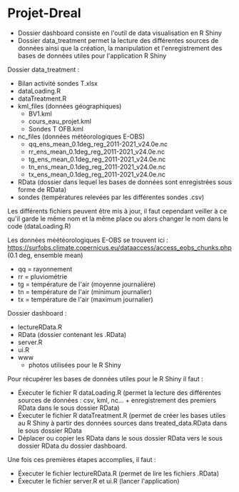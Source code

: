 # Projet-Dreal


- Dossier dashboard consiste en l'outil de data visualisation en R Shiny
- Dossier data_treatment permet la lecture des différentes sources de données ainsi que la création, la manipulation et l'enregistrement des bases de données utiles pour l'application R Shiny

Dossier data_treatment :
- Bilan activité sondes T.xlsx
- dataLoading.R
- dataTreatment.R
- kml_files (données géographiques)
    - BV1.kml
    - cours_eau_projet.kml
    - Sondes T OFB.kml 
- nc_files (données météorologiques E-OBS)
    - qq_ens_mean_0.1deg_reg_2011-2021_v24.0e.nc
    - rr_ens_mean_0.1deg_reg_2011-2021_v24.0e.nc
    - tg_ens_mean_0.1deg_reg_2011-2021_v24.0e.nc
    - tn_ens_mean_0.1deg_reg_2011-2021_v24.0e.nc
    - tx_ens_mean_0.1deg_reg_2011-2021_v24.0e.nc 
- RData (dossier dans lequel les bases de données sont enregistrées sous forme de RData)
- sondes (températures relevées par les différentes sondes .csv)

Les différents fichiers peuvent être mis à jour, il faut cependant veiller à ce qu'il garde le même nom et la même place ou alors changer le nom dans le code (dataLoading.R)

Les données méétéorologiques E-OBS se trouvent ici : https://surfobs.climate.copernicus.eu/dataaccess/access_eobs_chunks.php
(0.1 deg, ensemble mean)
- qq = rayonnement 
- rr = pluviométrie
- tg = température de l'air (moyenne journalière)
- tn = température de l'air (minimum journalier)
- tx = température de l'air (maximum journalier)

Dossier dashboard :
- lectureRData.R
- RData (dossier contenant les .RData)
- server.R
- ui.R
- www
    - photos utilisées pour le R Shiny


Pour récupérer les bases de données utiles pour le R Shiny il faut :
- Éxecuter le fichier R dataLoading.R (permet la lecture des différentes sources de données : csv, kml, nc... + enregistrement des premiers RData dans le sous dossier RData)
- Éxecuter le fichier R dataTreatment.R (permet de créer les bases utiles au R Shiny à partir des données sources dans treated_data.RData dans le sous dossier RData
- Déplacer ou copier les RData dans le sous dossier RData vers le sous dossier RData du dossier dashboard.

Une fois ces premières étapes accomplies, il faut :
- Éxecuter le fichier lectureRData.R (permet de lire les fichiers .RData)
- Éxecuter le fichier server.R et ui.R (lancer l'application)





